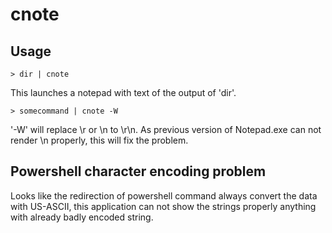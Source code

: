 # cnote

## Usage
```
> dir | cnote
```
This launches a notepad with text of the output of 'dir'.

```
> somecommand | cnote -W
```
'-W' will replace \r or \n to \r\n.
As previous version of Notepad.exe can not render \n properly, this will fix the problem.

## Powershell character encoding problem 
Looks like the redirection of powershell command always convert the data with US-ASCII, this application can not show the strings properly anything with already badly encoded string.
